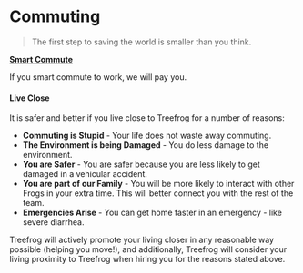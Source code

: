 # Commuting

> The first step to saving the world is smaller than you think.

[**Smart Commute**](https://www.youtube.com/embed/1gfccgnC73o)


If you smart commute to work, we will pay you.



#### Live Close

It is safer and better if you live close to Treefrog for a number of reasons:

- **Commuting is Stupid** - Your life does not waste away commuting.
- **The Environment is being Damaged** - You do less damage to the environment.
- **You are Safer** - You are safer because you are less likely to get damaged in a vehicular accident.
- **You are part of our Family** - You will be more likely to interact with other Frogs in your extra time. This will better connect you with the rest of the team.
- **Emergencies Arise** - You can get home faster in an emergency - like severe diarrhea.

Treefrog will actively promote your living closer in any reasonable way possible (helping you move!), and additionally, Treefrog will consider your living proximity to Treefrog when hiring you for the reasons stated above.
